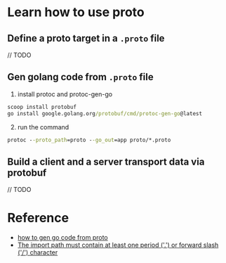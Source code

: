 # Learn how to use proto

## Define a proto target in a `.proto` file
// TODO

## Gen golang code from `.proto` file
1. install protoc and protoc-gen-go
```cmd
scoop install protobuf
go install google.golang.org/protobuf/cmd/protoc-gen-go@latest
```
2. run the command
```cmd
protoc --proto_path=proto --go_out=app proto/*.proto
```

## Build a client and a server transport data via protobuf
// TODO


# Reference
- [how to gen go code from proto](https://developers.google.com/protocol-buffers/docs/reference/go-generated#package)
- [The import path must contain at least one period ('.') or forward slash ('/') character](https://github.com/techschool/pcbook-go/issues/3)